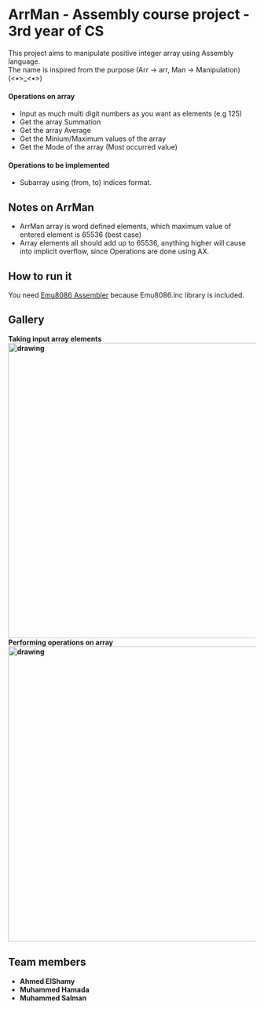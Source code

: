 # ArrMan - Assembly course project - 3rd year of CS

This project aims to manipulate positive integer array using Assembly language.<br>
The name is inspired from the purpose (Arr -> arr, Man -> Manipulation)  
(<•>_<•>)

#### Operations on array
- Input as much multi digit numbers as you want as elements (e.g 125)
- Get the array Summation
- Get the array Average
- Get the Minium/Maximum values of the array
- Get the Mode of the array (Most occurred value)

#### Operations to be implemented
- Subarray using (from, to) indices format.

## Notes on ArrMan
- ArrMan array is word defined elements, which maximum value of entered element is 65536 (best case)
- Array elements all should add up to 65536, anything higher will cause into implicit overflow, since Operations are done using AX.  

## How to run it
You need [Emu8086 Assembler](https://emu8086-microprocessor-emulator.softonic-ar.com/download) because Emu8086.inc library is included.

## Gallery
<div><b>Taking input array elements<b></div>
  
<img src="https://user-images.githubusercontent.com/84887514/205463440-b1936a32-e120-42a4-9770-54b9487571ee.png" alt="drawing" width="600"/> 
<div><b>Performing operations on array<b></div>
  
<img src="https://user-images.githubusercontent.com/84887514/205463462-e83f6609-6bf0-498d-9892-c1593910b31b.png" alt="drawing" width="600"/>




## Team members
- Ahmed ElShamy
- Muhammed Hamada
- Muhammed Salman

